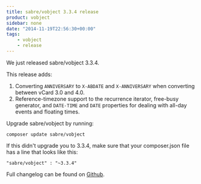 ```yaml
---
title: sabre/vobject 3.3.4 release
product: vobject
sidebar: none
date: "2014-11-19T22:56:30+00:00"
tags:
    - vobject
    - release
---
```


We just released sabre/vobject 3.3.4.

This release adds:

1. Converting `ANNIVERSARY` to `X-ABDATE` and `X-ANNIVERSARY` when converting
   between vCard 3.0 and 4.0.
2. Reference-timezone support to the recurrence iterator, free-busy generator,
   and `DATE-TIME` and `DATE` properties for dealing with all-day events and
   floating times.

Upgrade sabre/vobject by running:

    composer update sabre/vobject

If this didn't upgrade you to 3.3.4, make sure that your composer.json file
has a line that looks like this:

    "sabre/vobject" : "~3.3.4"

Full changelog can be found on [Github][1].

[1]: https://github.com/fruux/sabre-vobject/blob/3.3.4/ChangeLog.md
